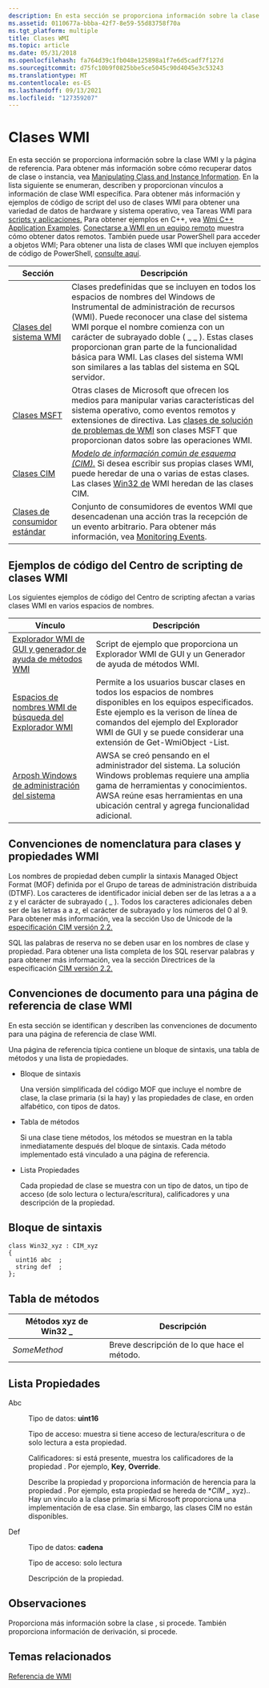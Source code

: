 ```yaml
---
description: En esta sección se proporciona información sobre la clase WMI y la página de referencia.
ms.assetid: 0110677a-bbba-42f7-8e59-55d83758f70a
ms.tgt_platform: multiple
title: Clases WMI
ms.topic: article
ms.date: 05/31/2018
ms.openlocfilehash: fa764d39c1fb048e125898a1f7e6d5cadf7f127d
ms.sourcegitcommit: d75fc10b9f0825bbe5ce5045c90d4045e3c53243
ms.translationtype: MT
ms.contentlocale: es-ES
ms.lasthandoff: 09/13/2021
ms.locfileid: "127359207"
---
```

# <a name="wmi-classes"></a>Clases WMI

En esta sección se proporciona información sobre la clase WMI y la página de referencia. Para obtener más información sobre cómo recuperar datos de clase o instancia, vea [Manipulating Class and Instance Information](manipulating-class-and-instance-information.md). En la lista siguiente se enumeran, describen y proporcionan vínculos a información de clase WMI específica. Para obtener más información y ejemplos de código de script del uso de clases WMI para obtener una variedad de datos de hardware y sistema operativo, vea Tareas WMI para [scripts y aplicaciones.](wmi-tasks-for-scripts-and-applications.md) Para obtener ejemplos en C++, vea [Wmi C++ Application Examples](wmi-c---application-examples.md). [Conectarse a WMI en un equipo remoto](connecting-to-wmi-on-a-remote-computer.md) muestra cómo obtener datos remotos. También puede usar PowerShell para acceder a objetos WMI; Para obtener una lista de clases WMI que incluyen ejemplos de código de PowerShell, [consulte aquí](https://msdn.microsoft.com/library/tags-cloud.aspx?tag=powershell+code+wmi).



| Sección                                                    | Descripción                                                                                                                                                                                                                                                                                                                                                  |
|------------------------------------------------------------|--------------------------------------------------------------------------------------------------------------------------------------------------------------------------------------------------------------------------------------------------------------------------------------------------------------------------------------------------------------|
| [Clases del sistema WMI](wmi-system-classes.md)               | Clases predefinidas que se incluyen en todos los espacios de nombres del Windows de Instrumental de administración de recursos (WMI). Puede reconocer una clase del sistema WMI porque el nombre comienza con un carácter de subrayado doble ( \_ \_ ). Estas clases proporcionan gran parte de la funcionalidad básica para WMI. Las clases del sistema WMI son similares a las tablas del sistema en SQL servidor. |
| [Clases MSFT](msft-classes.md)                           | Otras clases de Microsoft que ofrecen los medios para manipular varias características del sistema operativo, como eventos remotos y extensiones de directiva. Las [clases de solución de problemas de WMI](wmi-troubleshooting.md) son clases MSFT que proporcionan datos sobre las operaciones WMI.                                                                                               |
| [Clases CIM](cimclas.md)                                 | [*Modelo de información común de esquema (CIM).*](gloss-c.md) Si desea escribir sus propias clases WMI, puede heredar de una o varias de estas clases. Las clases [Win32 de](/windows/desktop/CIMWin32Prov/win32-provider) WMI heredan de las clases CIM.                                                                          |
| [Clases de consumidor estándar](standard-consumer-classes.md) | Conjunto de consumidores de eventos WMI que desencadenan una acción tras la recepción de un evento arbitrario. Para obtener más información, vea [Monitoring Events](monitoring-events.md).                                                                                                                                                                                               |



 

## <a name="wmi-class-scripting-center-code-examples"></a>Ejemplos de código del Centro de scripting de clases WMI

Los siguientes ejemplos de código del Centro de scripting afectan a varias clases WMI en varios espacios de nombres.



| Vínculo                                                                                                                                      | Descripción                                                                                                                                                                                                                          |
|-------------------------------------------------------------------------------------------------------------------------------------------|--------------------------------------------------------------------------------------------------------------------------------------------------------------------------------------------------------------------------------------|
| [Explorador WMI de GUI y generador de ayuda de métodos WMI](https://Gallery.TechNet.Microsoft.Com/scriptcenter/89c759b7-20b4-49e8-98a8-3c8fbdb2dd69) | Script de ejemplo que proporciona un Explorador WMI de GUI y un Generador de ayuda de métodos WMI.                                                                                                                                                        |
| [Espacios de nombres WMI de búsqueda del Explorador WMI](https://Gallery.TechNet.Microsoft.Com/scriptcenter/WMI-Explorer-Search-WMI-cd87e309)                 | Permite a los usuarios buscar clases en todos los espacios de nombres disponibles en los equipos especificados. Este ejemplo es la verison de línea de comandos del ejemplo del Explorador WMI de GUI y se puede considerar una extensión de Get-WmiObject -List. |
| [Arposh Windows de administración del sistema](https://Gallery.TechNet.Microsoft.Com/scriptcenter/Arposh-Windows-System-a1beb102)            | AWSA se creó pensando en el administrador del sistema. La solución Windows problemas requiere una amplia gama de herramientas y conocimientos. AWSA reúne esas herramientas en una ubicación central y agrega funcionalidad adicional.       |



 

## <a name="naming-conventions-for-wmi-classes-and-properties"></a>Convenciones de nomenclatura para clases y propiedades WMI

Los nombres de propiedad deben cumplir la sintaxis Managed Object Format (MOF) definida por el Grupo de tareas de administración distribuida (DTMF). Los caracteres de identificador inicial deben ser de las letras a a a z y el carácter de subrayado ( \_ ). Todos los caracteres adicionales deben ser de las letras a a z, el carácter de subrayado y los números del 0 al 9. Para obtener más información, vea la sección Uso de Unicode de la [especificación CIM versión 2.2.](https://www.dmtf.org/standards/cim)

SQL las palabras de reserva no se deben usar en los nombres de clase y propiedad. Para obtener una lista completa de los SQL reservar palabras y para obtener más información, vea la sección Directrices de la especificación [CIM versión 2.2.](https://www.dmtf.org/standards/cim)

## <a name="document-conventions-for-a-wmi-class-reference-page"></a>Convenciones de documento para una página de referencia de clase WMI

En esta sección se identifican y describen las convenciones de documento para una página de referencia de clase WMI.

Una página de referencia típica contiene un bloque de sintaxis, una tabla de métodos y una lista de propiedades.

-   Bloque de sintaxis

    Una versión simplificada del código MOF que incluye el nombre de clase, la clase primaria (si la hay) y las propiedades de clase, en orden alfabético, con tipos de datos.

-   Tabla de métodos

    Si una clase tiene métodos, los métodos se muestran en la tabla inmediatamente después del bloque de sintaxis. Cada método implementado está vinculado a una página de referencia.

-   Lista Propiedades

    Cada propiedad de clase se muestra con un tipo de datos, un tipo de acceso (de solo lectura o lectura/escritura), calificadores y una descripción de la propiedad.

## <a name="syntax-block"></a>Bloque de sintaxis

``` syntax
class Win32_xyz : CIM_xyz 
{
  uint16 abc  ;
  string def  ;
};
```

## <a name="methods-table"></a>Tabla de métodos



| Métodos xyz de Win32 \_ | Descripción                                |
|--------------------|--------------------------------------------|
| *SomeMethod*       | Breve descripción de lo que hace el método. |



 

## <a name="properties-list"></a>Lista Propiedades

<dl> <dt>

<span id="abc"></span><span id="ABC"></span>Abc
</dt> <dd>

Tipo de datos: **uint16**

Tipo de acceso: muestra si tiene acceso de lectura/escritura o de solo lectura a esta propiedad.

Calificadores: si está presente, muestra los calificadores de la propiedad . Por ejemplo, **Key**, **Override**.

Describe la propiedad y proporciona información de herencia para la propiedad . Por ejemplo, esta propiedad se hereda de **CIM \_* xyz).. Hay un vínculo a la clase primaria si Microsoft proporciona una implementación de esa clase. Sin embargo, las clases CIM no están disponibles.

</dd> <dt>

<span id="def"></span><span id="DEF"></span>Def
</dt> <dd>

Tipo de datos: **cadena**

Tipo de acceso: solo lectura

Descripción de la propiedad.

</dd> </dl>

## <a name="remarks"></a>Observaciones

Proporciona más información sobre la clase , si procede. También proporciona información de derivación, si procede.

## <a name="related-topics"></a>Temas relacionados

<dl> <dt>

[Referencia de WMI](wmi-reference.md)
</dt> </dl>

 

 

